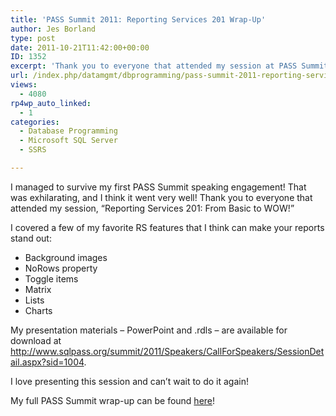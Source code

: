 ```yaml
---
title: 'PASS Summit 2011: Reporting Services 201 Wrap-Up'
author: Jes Borland
type: post
date: 2011-10-21T11:42:00+00:00
ID: 1352
excerpt: 'Thank you to everyone that attended my session at PASS Summit, "Reporting Services 201: From Basic to WOW!"'
url: /index.php/datamgmt/dbprogramming/pass-summit-2011-reporting-services/
views:
  - 4080
rp4wp_auto_linked:
  - 1
categories:
  - Database Programming
  - Microsoft SQL Server
  - SSRS

---
```

I managed to survive my first PASS Summit speaking engagement! That was exhilarating, and I think it went very well! Thank you to everyone that attended my session, &#8220;Reporting Services 201: From Basic to WOW!&#8221; 

I covered a few of my favorite RS features that I think can make your reports stand out: 

  * Background images 
  * NoRows property 
  * Toggle items 
  * Matrix 
  * Lists 
  * Charts 

My presentation materials &#8211; PowerPoint and .rdls &#8211; are available for download at <http://www.sqlpass.org/summit/2011/Speakers/CallForSpeakers/SessionDetail.aspx?sid=1004>. 

I love presenting this session and can&#8217;t wait to do it again! 

My full PASS Summit wrap-up can be found [here][1]!

 [1]: /index.php/DataMgmt/DBAdmin/MSSQLServerAdmin/pass-summit-2011-in-pictures